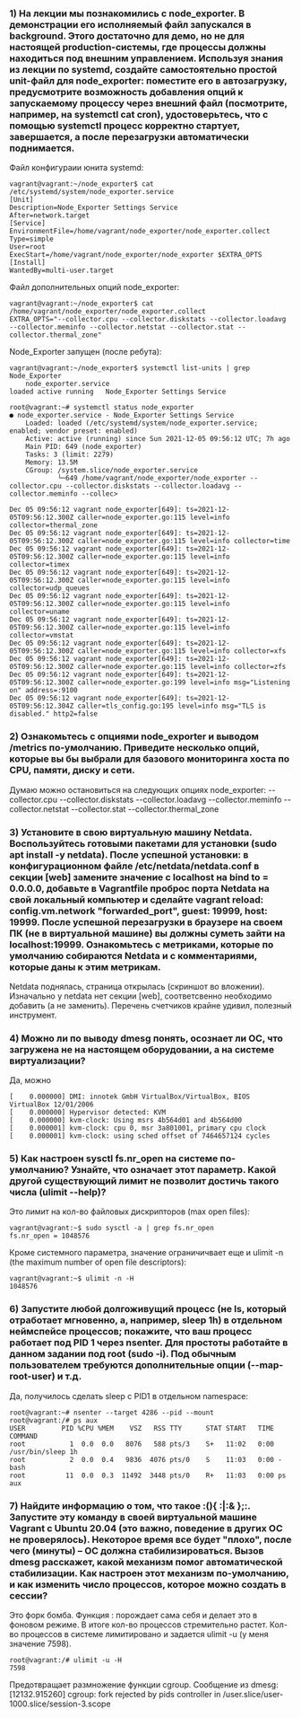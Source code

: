### 1) На лекции мы познакомились с node_exporter. В демонстрации его исполняемый файл запускался в background. Этого достаточно для демо, но не для настоящей production-системы, где процессы должны находиться под внешним управлением. Используя знания из лекции по systemd, создайте самостоятельно простой unit-файл для node_exporter: поместите его в автозагрузку, предусмотрите возможность добавления опций к запускаемому процессу через внешний файл (посмотрите, например, на systemctl cat cron), удостоверьтесь, что с помощью systemctl процесс корректно стартует, завершается, а после перезагрузки автоматически поднимается.

Файл конфигураии юнита systemd:

	vagrant@vagrant:~/node_exporter$ cat /etc/systemd/system/node_exporter.service
	[Unit]
	Description=Node_Exporter Settings Service
	After=network.target
	[Service]
	EnvironmentFile=/home/vagrant/node_exporter/node_exporter.collect
	Type=simple
	User=root
	ExecStart=/home/vagrant/node_exporter/node_exporter $EXTRA_OPTS
	[Install]
	WantedBy=multi-user.target


Файл дополнительных опций node_exporter:

	vagrant@vagrant:~/node_exporter$ cat /home/vagrant/node_exporter/node_exporter.collect
	EXTRA_OPTS="--collector.cpu --collector.diskstats --collector.loadavg --collector.meminfo --collector.netstat --collector.stat --collector.thermal_zone"

Node_Exporter запущен (после ребута):

	vagrant@vagrant:~/node_exporter$ systemctl list-units | grep Node_Exporter
		node_exporter.service                                                                    loaded active running   Node_Exporter Settings Service

	root@vagrant:~# systemctl status node_exporter
	● node_exporter.service - Node_Exporter Settings Service
		Loaded: loaded (/etc/systemd/system/node_exporter.service; enabled; vendor preset: enabled)
		Active: active (running) since Sun 2021-12-05 09:56:12 UTC; 7h ago
		Main PID: 649 (node_exporter)
		Tasks: 3 (limit: 2279)
		Memory: 13.5M
		CGroup: /system.slice/node_exporter.service
				└─649 /home/vagrant/node_exporter/node_exporter --collector.cpu --collector.diskstats --collector.loadavg --collector.meminfo --collec>

	Dec 05 09:56:12 vagrant node_exporter[649]: ts=2021-12-05T09:56:12.300Z caller=node_exporter.go:115 level=info collector=thermal_zone
	Dec 05 09:56:12 vagrant node_exporter[649]: ts=2021-12-05T09:56:12.300Z caller=node_exporter.go:115 level=info collector=time
	Dec 05 09:56:12 vagrant node_exporter[649]: ts=2021-12-05T09:56:12.300Z caller=node_exporter.go:115 level=info collector=timex
	Dec 05 09:56:12 vagrant node_exporter[649]: ts=2021-12-05T09:56:12.300Z caller=node_exporter.go:115 level=info collector=udp_queues
	Dec 05 09:56:12 vagrant node_exporter[649]: ts=2021-12-05T09:56:12.300Z caller=node_exporter.go:115 level=info collector=uname
	Dec 05 09:56:12 vagrant node_exporter[649]: ts=2021-12-05T09:56:12.300Z caller=node_exporter.go:115 level=info collector=vmstat
	Dec 05 09:56:12 vagrant node_exporter[649]: ts=2021-12-05T09:56:12.300Z caller=node_exporter.go:115 level=info collector=xfs
	Dec 05 09:56:12 vagrant node_exporter[649]: ts=2021-12-05T09:56:12.300Z caller=node_exporter.go:115 level=info collector=zfs
	Dec 05 09:56:12 vagrant node_exporter[649]: ts=2021-12-05T09:56:12.300Z caller=node_exporter.go:199 level=info msg="Listening on" address=:9100
	Dec 05 09:56:12 vagrant node_exporter[649]: ts=2021-12-05T09:56:12.304Z caller=tls_config.go:195 level=info msg="TLS is disabled." http2=false

### 2) Ознакомьтесь с опциями node_exporter и выводом /metrics по-умолчанию. Приведите несколько опций, которые вы бы выбрали для базового мониторинга хоста по CPU, памяти, диску и сети.
Думаю можно остановиться на следующих опциях node_exporter:
	--collector.cpu
	--collector.diskstats
	--collector.loadavg
	--collector.meminfo
	--collector.netstat
	--collector.stat
	--collector.thermal_zone


### 3) Установите в свою виртуальную машину Netdata. Воспользуйтесь готовыми пакетами для установки (sudo apt install -y netdata). После успешной установки: в конфигурационном файле /etc/netdata/netdata.conf в секции [web] замените значение с localhost на bind to = 0.0.0.0, добавьте в Vagrantfile проброс порта Netdata на свой локальный компьютер и сделайте vagrant reload: config.vm.network "forwarded_port", guest: 19999, host: 19999. После успешной перезагрузки в браузере на своем ПК (не в виртуальной машине) вы должны суметь зайти на localhost:19999. Ознакомьтесь с метриками, которые по умолчанию собираются Netdata и с комментариями, которые даны к этим метрикам.

Netdata поднялась, страница открылась (скриншот во вложении). Изначально у netdata нет секции [web], соответсвенно необходимо добавить (а не заменить).
Перечень счетчиков крайне удивил, полезный инструмент.

### 4) Можно ли по выводу dmesg понять, осознает ли ОС, что загружена не на настоящем оборудовании, а на системе виртуализации?

Да, можно

	[    0.000000] DMI: innotek GmbH VirtualBox/VirtualBox, BIOS VirtualBox 12/01/2006
	[    0.000000] Hypervisor detected: KVM
	[    0.000000] kvm-clock: Using msrs 4b564d01 and 4b564d00
	[    0.000001] kvm-clock: cpu 0, msr 3a801001, primary cpu clock
	[    0.000001] kvm-clock: using sched offset of 7464657124 cycles

### 5) Как настроен sysctl fs.nr_open на системе по-умолчанию? Узнайте, что означает этот параметр. Какой другой существующий лимит не позволит достичь такого числа (ulimit --help)?

Это лимит на кол-во файловых дискрипторов (max open files):

	vagrant@vagrant:~$ sudo sysctl -a | grep fs.nr_open
	fs.nr_open = 1048576

Кроме системного параметра, значение ограничичвает еще и ulimit -n (the maximum number of open file descriptors):

	vagrant@vagrant:~$ ulimit -n -H
	1048576

### 6) Запустите любой долгоживущий процесс (не ls, который отработает мгновенно, а, например, sleep 1h) в отдельном неймспейсе процессов; покажите, что ваш процесс работает под PID 1 через nsenter. Для простоты работайте в данном задании под root (sudo -i). Под обычным пользователем требуются дополнительные опции (--map-root-user) и т.д.

Да, получилось сделать sleep с PID1 в отдельном namespace:

	root@vagrant:~# nsenter --target 4286 --pid --mount
	root@vagrant:/# ps aux
	USER         PID %CPU %MEM    VSZ   RSS TTY      STAT START   TIME COMMAND
	root           1  0.0  0.0   8076   588 pts/3    S+   11:02   0:00 /usr/bin/sleep 1h
	root           2  0.0  0.4   9836  4076 pts/0    S    11:03   0:00 -bash
	root          11  0.0  0.3  11492  3448 pts/0    R+   11:03   0:00 ps aux

### 7) Найдите информацию о том, что такое :(){ :|:& };:. Запустите эту команду в своей виртуальной машине Vagrant с Ubuntu 20.04 (это важно, поведение в других ОС не проверялось). Некоторое время все будет "плохо", после чего (минуты) – ОС должна стабилизироваться. Вызов dmesg расскажет, какой механизм помог автоматической стабилизации. Как настроен этот механизм по-умолчанию, и как изменить число процессов, которое можно создать в сессии?

Это форк бомба. Функция : порождает сама себя и делает это в фоновом режиме. В итоге кол-во процессов стремительно растет. Кол-во процессов в системе лимитировано и задается ulimit -u (у меня значение 7598). 

	root@vagrant:/# ulimit -u -H
	7598
	
Предотвращает размножение функции cgroup. Сообщение из dmesg:
	[12132.915260] cgroup: fork rejected by pids controller in /user.slice/user-1000.slice/session-3.scope